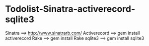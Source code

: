 # Todolist-Sinatra-activerecord-sqlite3

Sinatra ==> http://www.sinatrarb.com/
Activerecord ==> gem install activerecord
Rake ==> gem install Rake
sqlite3 ==> gem install sqlite3
